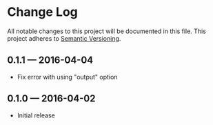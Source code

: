 # Change Log
All notable changes to this project will be documented in this file.
This project adheres to [Semantic Versioning](http://semver.org/).

## 0.1.1 — 2016-04-04
- Fix error with using "output" option

## 0.1.0 — 2016-04-02
- Initial release
